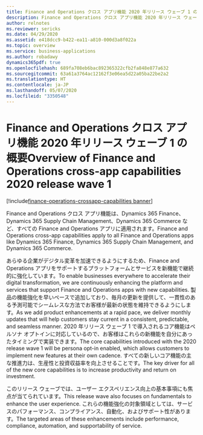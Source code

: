 ```yaml
---
title: Finance and Operations クロス アプリ機能 2020 年リリース ウェーブ 1 の概要
description: Finance and Operations クロス アプリ機能 2020 年リリース ウェーブ 1 の概要
author: relnotes
ms.reviewer: sericks
ms.date: 04/29/2020
ms.assetid: e418dcc9-b422-ea11-a810-000d3a8f022a
ms.topic: overview
ms.service: business-applications
ms.author: robadawy
dynamics365pdf: true
ms.openlocfilehash: 689fa708eb6bac892365322cfb2fa848e877a632
ms.sourcegitcommit: 63a61a3764ac12162f3e06ea5d22a05ba22be2a2
ms.translationtype: HT
ms.contentlocale: ja-JP
ms.lasthandoff: 05/07/2020
ms.locfileid: "3350548"
---
```

# <a name="overview-of-finance-and-operations-cross-app-capabilities-2020-release-wave-1"></a><span data-ttu-id="cedb7-103">Finance and Operations クロス アプリ機能 2020 年リリース ウェーブ 1 の概要</span><span class="sxs-lookup"><span data-stu-id="cedb7-103">Overview of Finance and Operations cross-app capabilities 2020 release wave 1</span></span>
[!include[finance-operations-crossapp-capabilities banner](../includes/finance-operations-crossapp-capabilities.md)]

<!--overview start-->
<span data-ttu-id="cedb7-104">Finance and Operations クロス アプリ機能は、Dynamics 365 Finance、Dynamics 365 Supply Chain Management、Dynamics 365 Commerce など、すべての Finance and Operations アプリに適用されます。</span><span class="sxs-lookup"><span data-stu-id="cedb7-104">Finance and Operations cross-app capabilities apply to all Finance and Operations apps like Dynamics 365 Finance, Dynamics 365 Supply Chain Management, and Dynamics 365 Commerce.</span></span> 

<span data-ttu-id="cedb7-105">あらゆる企業がデジタル変革を加速できるようにするため、Finance and Operations アプリをサポートするプラットフォームとサービスを新機能で継続的に強化しています。</span><span class="sxs-lookup"><span data-stu-id="cedb7-105">To enable businesses everywhere to accelerate their digital transformation, we are continuously enhancing the platform and services that support Finance and Operations apps with new capabilities.</span></span> <span data-ttu-id="cedb7-106">製品の機能強化を早いペースで追加しており、毎月の更新を提供して、一貫性のある予測可能でシームレスな方法でお客様が最新の状態を維持できるようにします。</span><span class="sxs-lookup"><span data-stu-id="cedb7-106">As we add product enhancements at a rapid pace, we deliver monthly updates that will help customers stay current in a consistent, predictable, and seamless manner.</span></span> <span data-ttu-id="cedb7-107">2020 年リリース ウェーブ 1 で導入されるコア機能はペルソナ オプトインに対応しているので、お客様はこれらの新機能を自分にあったタイミングで実装できます。</span><span class="sxs-lookup"><span data-stu-id="cedb7-107">The core capabilities introduced with the 2020 release wave 1 will be persona opt-in enabled, which allows customers to implement new features at their own cadence.</span></span> <span data-ttu-id="cedb7-108">すべての新しいコア機能の主な推進力は、生産性と投資収益率を向上させることです。</span><span class="sxs-lookup"><span data-stu-id="cedb7-108">The key driver for all of the new core capabilities is to increase productivity and return on investment.</span></span> 

<span data-ttu-id="cedb7-109">このリリース ウェーブでは、ユーザー エクスペリエンス向上の基本事項にも焦点が当てられています。</span><span class="sxs-lookup"><span data-stu-id="cedb7-109">This release wave also focuses on fundamentals to enhance the user experience.</span></span> <span data-ttu-id="cedb7-110">これらの機能強化の対象領域としては、サービスのパフォーマンス、コンプライアンス、自動化、およびサポート性があります。</span><span class="sxs-lookup"><span data-stu-id="cedb7-110">The targeted areas of these enhancements include performance, compliance, automation, and supportability of service.</span></span>
<!--overview end-->